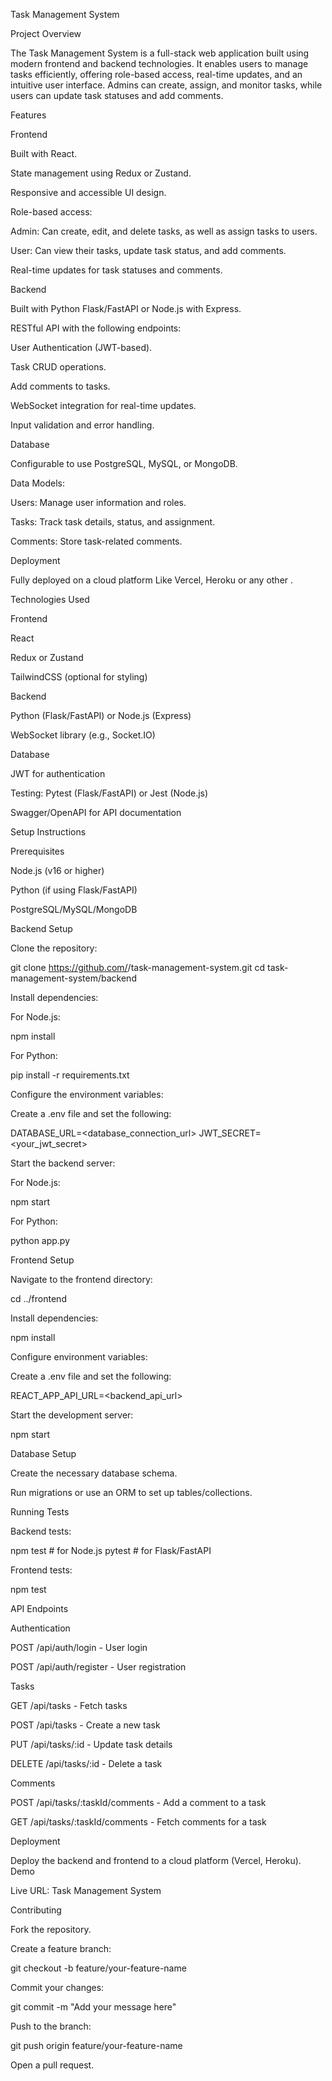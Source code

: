 Task Management System

Project Overview

The Task Management System is a full-stack web application built using modern frontend and backend technologies. It enables users to manage tasks efficiently, offering role-based access, real-time updates, and an intuitive user interface. Admins can create, assign, and monitor tasks, while users can update task statuses and add comments.

Features

Frontend

Built with React.

State management using Redux or Zustand.

Responsive and accessible UI design.

Role-based access:

Admin: Can create, edit, and delete tasks, as well as assign tasks to users.

User: Can view their tasks, update task status, and add comments.

Real-time updates for task statuses and comments.

Backend

Built with Python Flask/FastAPI or Node.js with Express.

RESTful API with the following endpoints:

User Authentication (JWT-based).

Task CRUD operations.

Add comments to tasks.

WebSocket integration for real-time updates.

Input validation and error handling.

Database

Configurable to use PostgreSQL, MySQL, or MongoDB.

Data Models:

Users: Manage user information and roles.

Tasks: Track task details, status, and assignment.

Comments: Store task-related comments.

Deployment

Fully deployed on a cloud platform Like Vercel, Heroku or any other .

Technologies Used

Frontend

React

Redux or Zustand

TailwindCSS (optional for styling)

Backend

Python (Flask/FastAPI) or Node.js (Express)

WebSocket library (e.g., Socket.IO)

Database

JWT for authentication

Testing: Pytest (Flask/FastAPI) or Jest (Node.js)

Swagger/OpenAPI for API documentation

Setup Instructions

Prerequisites

Node.js (v16 or higher)

Python (if using Flask/FastAPI)

PostgreSQL/MySQL/MongoDB

Backend Setup

Clone the repository:

git clone https://github.com/<your-username>/task-management-system.git
cd task-management-system/backend

Install dependencies:

For Node.js:

npm install

For Python:

pip install -r requirements.txt

Configure the environment variables:

Create a .env file and set the following:

DATABASE_URL=<database_connection_url>
JWT_SECRET=<your_jwt_secret>

Start the backend server:

For Node.js:

npm start

For Python:

python app.py

Frontend Setup

Navigate to the frontend directory:

cd ../frontend

Install dependencies:

npm install

Configure environment variables:

Create a .env file and set the following:

REACT_APP_API_URL=<backend_api_url>

Start the development server:

npm start

Database Setup

Create the necessary database schema.

Run migrations or use an ORM to set up tables/collections.

Running Tests

Backend tests:

npm test  # for Node.js
pytest    # for Flask/FastAPI

Frontend tests:

npm test

API Endpoints

Authentication

POST /api/auth/login - User login

POST /api/auth/register - User registration

Tasks

GET /api/tasks - Fetch tasks

POST /api/tasks - Create a new task

PUT /api/tasks/:id - Update task details

DELETE /api/tasks/:id - Delete a task

Comments

POST /api/tasks/:taskId/comments - Add a comment to a task

GET /api/tasks/:taskId/comments - Fetch comments for a task

Deployment

Deploy the backend and frontend to a cloud platform (Vercel, Heroku).
Demo

Live URL: Task Management System

Contributing

Fork the repository.

Create a feature branch:

git checkout -b feature/your-feature-name

Commit your changes:

git commit -m "Add your message here"

Push to the branch:

git push origin feature/your-feature-name

Open a pull request.

